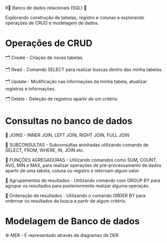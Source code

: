 #🦑 Banco de dados relacionais (SQL) 🦑

Explorando construção de tabelas, registro e colunas e explorando operações de CRUD e modelagem de dados.

# Operações de CRUD
🗂️ Create - Criação de novas tabelas.

🗂️ Read - Comando SELECT para realizar buscas dentro das minha tabelas.

🗂️ Update - Modificação nas informações da minha tabela, atualizar registros e informações. 

🗂️ Delete - Deleção de registros apartir de um critério.

# Consultas no banco de dados

🔎 JOINS - INNER JOIN, LEFT JOIN, RIGHT JOIN, FULL JOIN

🔎 SUBCONSULTAS - Subconsultas aninhadas utilizando comando de SELECT, FROM, WHERE, IN, JOIN etc.

🔎 FUNÇÕES AGREGADORAS - Utilizando comandos como SUM, COUNT, AVG, MIN e MAX, para realizar operações de pré-processamento de dados apartir de uma tabela, coluna ou registro e retornam algum valor. 

🔎 Agrupamentos de resultados - Utilizando comando com GROUP BY para agrupar os resultados para posteriormente realizar alguma operação.

🔎 Ordenação de resultados - Utilizando o comando ORDER BY para ordernar os resultados da busca a partir de algum critério.
# Modelagem de Banco de dados
⚙️ MER - É representado através de diagramas de DER

